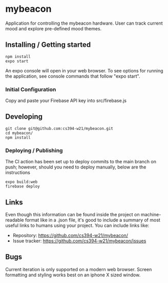 # mybeacon

Application for controlling the mybeacon hardware.
User can track current mood and explore pre-defined mood themes.

## Installing / Getting started

```shell
npm install 
expo start
```

An expo console will open in your web browser. To see options for running the application, see console commands that follow "expo start".

### Initial Configuration

Copy and paste your Firebase API key into src/firebase.js

## Developing

```shell
git clone git@github.com:cs394-w21/mybeacon.git
cd mybeacon/
npm install
```

### Deploying / Publishing

The CI action has been set up to deploy commits to the main branch on push; however, should you need to deploy manually, below are the instructions
```shell
expo build:web
firebase deploy
```

## Links

Even though this information can be found inside the project on machine-readable
format like in a .json file, it's good to include a summary of most useful
links to humans using your project. You can include links like:

- Repository: https://github.com/cs394-w21/mybeacon/
- Issue tracker: https://github.com/cs394-w21/mybeacon/issues

## Bugs
Current iteration is only supported on a modern web browser.
Screen formatting and styling works best on an iphone X sized window.

